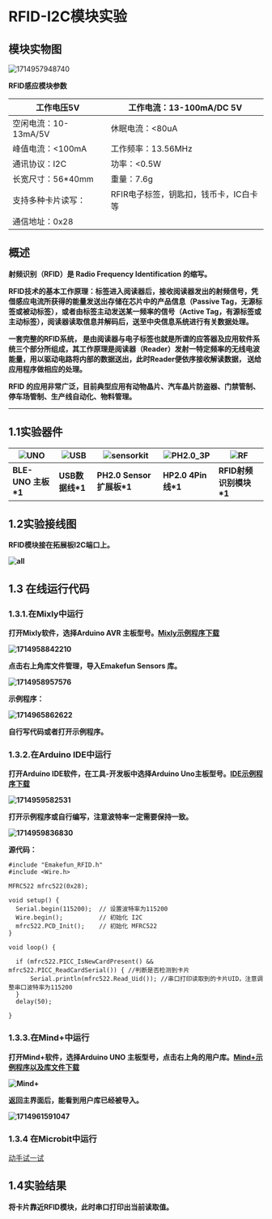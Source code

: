 # RFID-I2C模块实验

## 模块实物图

![1714957948740](RFID-I2C/1714957948740.png)

**RFID感应模块参数**

| 工作电压5V       | 工作电流：13-100mA/DC 5V               |
| -------------------- | -------------------------------------- |
| 空闲电流：10-13mA/5V | 休眠电流：<80uA                        |
| 峰值电流：<100mA     | 工作频率：13.56MHz                     |
| 通讯协议：I2C        | 功率：<0.5W                            |
| 长宽尺寸：56*40mm    | 重量：7.6g                             |
| 支持多种卡片读写：   | RFIR电子标签，钥匙扣，钱币卡，IC白卡等 |
| 通信地址：0x28       |                                        |

## **概述**

**射频识别（RFID）是 Radio Frequency Identification 的缩写。**

**RFID技术的基本工作原理：标签进入阅读器后，接收阅读器发出的射频信号，凭借感应电流所获得的能量发送出存储在芯片中的产品信息（Passive Tag，无源标签或被动标签），或者由标签主动发送某一频率的信号（Active Tag，有源标签或主动标签），阅读器读取信息并解码后，送至中央信息系统进行有关数据处理。**

**一套完整的RFID系统， 是由阅读器与电子标签也就是所谓的应答器及应用软件系统三个部分所组成，其工作原理是阅读器（Reader）发射一特定频率的无线电波能量，用以驱动电路将内部的数据送出，此时Reader便依序接收解读数据， 送给应用程序做相应的处理。**

**RFID 的应用非常广泛，目前典型应用有动物晶片、汽车晶片防盗器、门禁管制、停车场管制、生产线自动化、物料管理。**

****



## **1.1实验器件**

| **![UNO](RFID-I2C/UNO.png)** | **![USB](RFID-I2C/USB.jpg)** | **![sensorkit](RFID-I2C/sensorkit.png)** | **![PH2.0_3P](RFID-I2C/PH2.0_3P.png)** | **![RF](RFID-I2C/RF.png)** |
| ---------------------------- | ---------------------------- | ---------------------------------------- | -------------------------------------- | -------------------------- |
| **BLE-UNO 主板*1**           | **USB数据线*1**              | **PH2.0 Sensor 扩展板*1**                | **HP2.0 4Pin线*1**                     | **RFID射频识别模块*1**     |

## **1.2实验接线图**

**RFID模块接在拓展板I2C端口上。**

**![all](RFID-I2C/all.png)**

## **1.3 在线运行代码**

### **1.3.1.在Mixly中运行**

**打开Mixly软件，选择Arduino AVR 主板型号。[Mixly示例程序下载](./RFID-I2C/Milxy/FRID-I2C.zip)**

**![1714958842210](RFID-I2C/1714958842210.png)**

**点击右上角库文件管理，导入Emakefun Sensors 库。**

**![1714958957576](RFID-I2C/1714958957576.png)**

**示例程序：**

**![1714965862622](RFID-I2C/1714965862622.png)**

**自行写代码或者打开示例程序。**

### **1.3.2.在Arduino IDE中运行**

**打开Arduino IDE软件，在工具-开发板中选择Arduino Uno主板型号。[IDE示例程序下载](./RFID-I2C/Arduino/RFID_test.zip)**

**![1714959582531](RFID-I2C/1714959582531.png)**

**打开示例程序或自行编写，注意波特率一定需要保持一致。**

**![1714959836830](RFID-I2C/IDE.png)**

**源代码：**

```
#include "Emakefun_RFID.h"
#include <Wire.h>

MFRC522 mfrc522(0x28);

void setup() {
  Serial.begin(115200);  // 设置波特率为115200
  Wire.begin();          // 初始化 I2C
  mfrc522.PCD_Init();    // 初始化 MFRC522
}

void loop() {
  
  if (mfrc522.PICC_IsNewCardPresent() && mfrc522.PICC_ReadCardSerial()) { //判断是否检测到卡片
      Serial.println(mfrc522.Read_Uid()); //串口打印读取到的卡片UID，注意调整串口波特率为115200
  }
  delay(50);
  
}
```
### **1.3.3.在Mind+中运行**

**打开Mind+软件，选择Arduino UNO 主板型号，点击右上角的用户库。[Mind+示例程序以及库文件下载](./RFID-I2C/Mind+/Mind+.zip)**

**![Mind+](RFID-I2C/Mind+.gif)**

**返回主界面后，能看到用户库已经被导入。**

**![1714961591047](RFID-I2C/1714961591047.png)**

### **1.3.4 在Microbit中运行**

[动手试一试](https://makecode.microbit.org/#editor)

## **1.4实验结果**

**将卡片靠近RFID模块，此时串口打印出当前读取值。**

